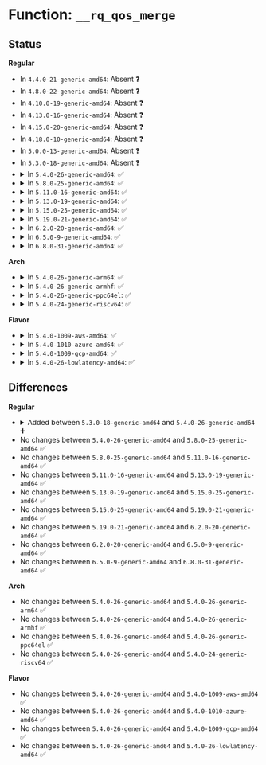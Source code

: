 # Function: <code>__rq_qos_merge</code>

## Status
<b>Regular</b>
<ul>
<li>
In <code>4.4.0-21-generic-amd64</code>: Absent ❓
</li>
<li>
In <code>4.8.0-22-generic-amd64</code>: Absent ❓
</li>
<li>
In <code>4.10.0-19-generic-amd64</code>: Absent ❓
</li>
<li>
In <code>4.13.0-16-generic-amd64</code>: Absent ❓
</li>
<li>
In <code>4.15.0-20-generic-amd64</code>: Absent ❓
</li>
<li>
In <code>4.18.0-10-generic-amd64</code>: Absent ❓
</li>
<li>
In <code>5.0.0-13-generic-amd64</code>: Absent ❓
</li>
<li>
In <code>5.3.0-18-generic-amd64</code>: Absent ❓
</li>
<li>
<details>
<summary>In <code>5.4.0-26-generic-amd64</code>: ✅</summary>

```c
void __rq_qos_merge(struct rq_qos * rqos, struct request * rq, struct bio * bio)
```

```json
{
  "name": "__rq_qos_merge",
  "collision_type": "Unique Global",
  "inline_type": "No",
  "funcs": [
    {
      "addr": 18446744071584109504,
      "name": "__rq_qos_merge",
      "external": true,
      "loc": "block/blk-rq-qos.c:86",
      "file": "block/blk-rq-qos.c",
      "inline": "seen, unknown",
      "caller_inline": [],
      "caller_func": [
        "block/blk-core.c:bio_attempt_discard_merge"
      ]
    }
  ],
  "symbols": [
    {
      "addr": 18446744071584109504,
      "name": "__rq_qos_merge",
      "section": ".text",
      "bind": "STB_GLOBAL",
      "size": 65
    }
  ]
}
```
</details>
</li>
<li>
<details>
<summary>In <code>5.8.0-25-generic-amd64</code>: ✅</summary>

```c
void __rq_qos_merge(struct rq_qos * rqos, struct request * rq, struct bio * bio)
```

```json
{
  "name": "__rq_qos_merge",
  "collision_type": "Unique Global",
  "inline_type": "No",
  "funcs": [
    {
      "addr": 18446744071584504976,
      "name": "__rq_qos_merge",
      "external": true,
      "loc": "block/blk-rq-qos.c:86",
      "file": "block/blk-rq-qos.c",
      "inline": "seen, unknown",
      "caller_inline": [],
      "caller_func": [
        "block/blk-core.c:bio_attempt_discard_merge",
        "block/blk-core.c:bio_attempt_front_merge",
        "block/blk-core.c:bio_attempt_back_merge"
      ]
    }
  ],
  "symbols": [
    {
      "addr": 18446744071584504976,
      "name": "__rq_qos_merge",
      "section": ".text",
      "bind": "STB_GLOBAL",
      "size": 65
    }
  ]
}
```
</details>
</li>
<li>
<details>
<summary>In <code>5.11.0-16-generic-amd64</code>: ✅</summary>

```c
void __rq_qos_merge(struct rq_qos * rqos, struct request * rq, struct bio * bio)
```

```json
{
  "name": "__rq_qos_merge",
  "collision_type": "Unique Global",
  "inline_type": "No",
  "funcs": [
    {
      "addr": 18446744071584615440,
      "name": "__rq_qos_merge",
      "external": true,
      "loc": "block/blk-rq-qos.c:86",
      "file": "block/blk-rq-qos.c",
      "inline": "seen, unknown",
      "caller_inline": [],
      "caller_func": [
        "block/blk-merge.c:bio_attempt_discard_merge",
        "block/blk-merge.c:bio_attempt_front_merge",
        "block/blk-merge.c:bio_attempt_back_merge"
      ]
    }
  ],
  "symbols": [
    {
      "addr": 18446744071584615440,
      "name": "__rq_qos_merge",
      "section": ".text",
      "bind": "STB_GLOBAL",
      "size": 65
    }
  ]
}
```
</details>
</li>
<li>
<details>
<summary>In <code>5.13.0-19-generic-amd64</code>: ✅</summary>

```c
void __rq_qos_merge(struct rq_qos * rqos, struct request * rq, struct bio * bio)
```

```json
{
  "name": "__rq_qos_merge",
  "collision_type": "Unique Global",
  "inline_type": "No",
  "funcs": [
    {
      "addr": 18446744071584647040,
      "name": "__rq_qos_merge",
      "external": true,
      "loc": "block/blk-rq-qos.c:86",
      "file": "block/blk-rq-qos.c",
      "inline": "seen, unknown",
      "caller_inline": [],
      "caller_func": [
        "block/blk-merge.c:bio_attempt_discard_merge",
        "block/blk-merge.c:bio_attempt_front_merge",
        "block/blk-merge.c:bio_attempt_back_merge"
      ]
    }
  ],
  "symbols": [
    {
      "addr": 18446744071584647040,
      "name": "__rq_qos_merge",
      "section": ".text",
      "bind": "STB_GLOBAL",
      "size": 65
    }
  ]
}
```
</details>
</li>
<li>
<details>
<summary>In <code>5.15.0-25-generic-amd64</code>: ✅</summary>

```c
void __rq_qos_merge(struct rq_qos * rqos, struct request * rq, struct bio * bio)
```

```json
{
  "name": "__rq_qos_merge",
  "collision_type": "Unique Global",
  "inline_type": "No",
  "funcs": [
    {
      "addr": 18446744071585063968,
      "name": "__rq_qos_merge",
      "external": true,
      "loc": "block/blk-rq-qos.c:86",
      "file": "block/blk-rq-qos.c",
      "inline": "seen, unknown",
      "caller_inline": [],
      "caller_func": [
        "block/blk-merge.c:bio_attempt_discard_merge",
        "block/blk-merge.c:bio_attempt_front_merge",
        "block/blk-merge.c:bio_attempt_back_merge"
      ]
    }
  ],
  "symbols": [
    {
      "addr": 18446744071585063968,
      "name": "__rq_qos_merge",
      "section": ".text",
      "bind": "STB_GLOBAL",
      "size": 65
    }
  ]
}
```
</details>
</li>
<li>
<details>
<summary>In <code>5.19.0-21-generic-amd64</code>: ✅</summary>

```c
void __rq_qos_merge(struct rq_qos * rqos, struct request * rq, struct bio * bio)
```

```json
{
  "name": "__rq_qos_merge",
  "collision_type": "Unique Global",
  "inline_type": "No",
  "funcs": [
    {
      "addr": 18446744071585786992,
      "name": "__rq_qos_merge",
      "external": true,
      "loc": "block/blk-rq-qos.c:86",
      "file": "block/blk-rq-qos.c",
      "inline": "seen, unknown",
      "caller_inline": [],
      "caller_func": [
        "block/blk-merge.c:bio_attempt_discard_merge",
        "block/blk-merge.c:bio_attempt_front_merge",
        "block/blk-merge.c:bio_attempt_back_merge"
      ]
    }
  ],
  "symbols": [
    {
      "addr": 18446744071585786992,
      "name": "__rq_qos_merge",
      "section": ".text",
      "bind": "STB_GLOBAL",
      "size": 77
    }
  ]
}
```
</details>
</li>
<li>
<details>
<summary>In <code>6.2.0-20-generic-amd64</code>: ✅</summary>

```c
void __rq_qos_merge(struct rq_qos * rqos, struct request * rq, struct bio * bio)
```

```json
{
  "name": "__rq_qos_merge",
  "collision_type": "Unique Global",
  "inline_type": "No",
  "funcs": [
    {
      "addr": 18446744071586567376,
      "name": "__rq_qos_merge",
      "external": true,
      "loc": "block/blk-rq-qos.c:80",
      "file": "block/blk-rq-qos.c",
      "inline": "seen, unknown",
      "caller_inline": [],
      "caller_func": [
        "block/blk-merge.c:bio_attempt_discard_merge",
        "block/blk-merge.c:bio_attempt_front_merge",
        "block/blk-merge.c:bio_attempt_back_merge"
      ]
    }
  ],
  "symbols": [
    {
      "addr": 18446744071586567376,
      "name": "__rq_qos_merge",
      "section": ".text",
      "bind": "STB_GLOBAL",
      "size": 77
    }
  ]
}
```
</details>
</li>
<li>
<details>
<summary>In <code>6.5.0-9-generic-amd64</code>: ✅</summary>

```c
void __rq_qos_merge(struct rq_qos * rqos, struct request * rq, struct bio * bio)
```

```json
{
  "name": "__rq_qos_merge",
  "collision_type": "Unique Global",
  "inline_type": "No",
  "funcs": [
    {
      "addr": 18446744071586824752,
      "name": "__rq_qos_merge",
      "external": true,
      "loc": "block/blk-rq-qos.c:80",
      "file": "block/blk-rq-qos.c",
      "inline": "seen, unknown",
      "caller_inline": [],
      "caller_func": [
        "block/blk-merge.c:bio_attempt_discard_merge",
        "block/blk-merge.c:bio_attempt_front_merge",
        "block/blk-merge.c:bio_attempt_back_merge"
      ]
    }
  ],
  "symbols": [
    {
      "addr": 18446744071586824752,
      "name": "__rq_qos_merge",
      "section": ".text",
      "bind": "STB_GLOBAL",
      "size": 77
    }
  ]
}
```
</details>
</li>
<li>
<details>
<summary>In <code>6.8.0-31-generic-amd64</code>: ✅</summary>

```c
void __rq_qos_merge(struct rq_qos * rqos, struct request * rq, struct bio * bio)
```

```json
{
  "name": "__rq_qos_merge",
  "collision_type": "Unique Global",
  "inline_type": "No",
  "funcs": [
    {
      "addr": 18446744071587101840,
      "name": "__rq_qos_merge",
      "external": true,
      "loc": "block/blk-rq-qos.c:80",
      "file": "block/blk-rq-qos.c",
      "inline": "seen, unknown",
      "caller_inline": [],
      "caller_func": [
        "block/blk-merge.c:bio_attempt_discard_merge",
        "block/blk-merge.c:bio_attempt_front_merge",
        "block/blk-merge.c:bio_attempt_back_merge"
      ]
    }
  ],
  "symbols": [
    {
      "addr": 18446744071587101840,
      "name": "__rq_qos_merge",
      "section": ".text",
      "bind": "STB_GLOBAL",
      "size": 77
    }
  ]
}
```
</details>
</li>
</ul>
<b>Arch</b>
<ul>
<li>
<details>
<summary>In <code>5.4.0-26-generic-arm64</code>: ✅</summary>

```c
void __rq_qos_merge(struct rq_qos * rqos, struct request * rq, struct bio * bio)
```

```json
{
  "name": "__rq_qos_merge",
  "collision_type": "Unique Global",
  "inline_type": "No",
  "funcs": [
    {
      "addr": 18446603336495953000,
      "name": "__rq_qos_merge",
      "external": true,
      "loc": "block/blk-rq-qos.c:86",
      "file": "block/blk-rq-qos.c",
      "inline": "seen, unknown",
      "caller_inline": [],
      "caller_func": [
        "block/blk-core.c:bio_attempt_discard_merge"
      ]
    }
  ],
  "symbols": [
    {
      "addr": 18446603336495953000,
      "name": "__rq_qos_merge",
      "section": ".text",
      "bind": "STB_GLOBAL",
      "size": 92
    }
  ]
}
```
</details>
</li>
<li>
<details>
<summary>In <code>5.4.0-26-generic-armhf</code>: ✅</summary>

```c
void __rq_qos_merge(struct rq_qos * rqos, struct request * rq, struct bio * bio)
```

```json
{
  "name": "__rq_qos_merge",
  "collision_type": "Unique Global",
  "inline_type": "No",
  "funcs": [
    {
      "addr": 3229296272,
      "name": "__rq_qos_merge",
      "external": true,
      "loc": "block/blk-rq-qos.c:86",
      "file": "block/blk-rq-qos.c",
      "inline": "seen, unknown",
      "caller_inline": [],
      "caller_func": [
        "block/blk-core.c:bio_attempt_discard_merge"
      ]
    }
  ],
  "symbols": [
    {
      "addr": 3229296272,
      "name": "__rq_qos_merge",
      "section": ".text",
      "bind": "STB_GLOBAL",
      "size": 80
    }
  ]
}
```
</details>
</li>
<li>
<details>
<summary>In <code>5.4.0-26-generic-ppc64el</code>: ✅</summary>

```c
void __rq_qos_merge(struct rq_qos * rqos, struct request * rq, struct bio * bio)
```

```json
{
  "name": "__rq_qos_merge",
  "collision_type": "Unique Global",
  "inline_type": "No",
  "funcs": [
    {
      "addr": 13835058055290175280,
      "name": "__rq_qos_merge",
      "external": true,
      "loc": "block/blk-rq-qos.c:86",
      "file": "block/blk-rq-qos.c",
      "inline": "seen, unknown",
      "caller_inline": [],
      "caller_func": [
        "block/blk-core.c:bio_attempt_discard_merge"
      ]
    }
  ],
  "symbols": [
    {
      "addr": 13835058055290175280,
      "name": "__rq_qos_merge",
      "section": ".text",
      "bind": "STB_GLOBAL",
      "size": 148
    }
  ]
}
```
</details>
</li>
<li>
<details>
<summary>In <code>5.4.0-24-generic-riscv64</code>: ✅</summary>

```c
void __rq_qos_merge(struct rq_qos * rqos, struct request * rq, struct bio * bio)
```

```json
{
  "name": "__rq_qos_merge",
  "collision_type": "Unique Global",
  "inline_type": "No",
  "funcs": [
    {
      "addr": 18446743936275062980,
      "name": "__rq_qos_merge",
      "external": true,
      "loc": "block/blk-rq-qos.c:86",
      "file": "block/blk-rq-qos.c",
      "inline": "seen, unknown",
      "caller_inline": [],
      "caller_func": [
        "block/blk-core.c:bio_attempt_discard_merge"
      ]
    }
  ],
  "symbols": [
    {
      "addr": 18446743936275062980,
      "name": "__rq_qos_merge",
      "section": ".text",
      "bind": "STB_GLOBAL",
      "size": 62
    }
  ]
}
```
</details>
</li>
</ul>
<b>Flavor</b>
<ul>
<li>
<details>
<summary>In <code>5.4.0-1009-aws-amd64</code>: ✅</summary>

```c
void __rq_qos_merge(struct rq_qos * rqos, struct request * rq, struct bio * bio)
```

```json
{
  "name": "__rq_qos_merge",
  "collision_type": "Unique Global",
  "inline_type": "No",
  "funcs": [
    {
      "addr": 18446744071584078240,
      "name": "__rq_qos_merge",
      "external": true,
      "loc": "block/blk-rq-qos.c:86",
      "file": "block/blk-rq-qos.c",
      "inline": "seen, unknown",
      "caller_inline": [],
      "caller_func": [
        "block/blk-core.c:bio_attempt_discard_merge"
      ]
    }
  ],
  "symbols": [
    {
      "addr": 18446744071584078240,
      "name": "__rq_qos_merge",
      "section": ".text",
      "bind": "STB_GLOBAL",
      "size": 65
    }
  ]
}
```
</details>
</li>
<li>
<details>
<summary>In <code>5.4.0-1010-azure-amd64</code>: ✅</summary>

```c
void __rq_qos_merge(struct rq_qos * rqos, struct request * rq, struct bio * bio)
```

```json
{
  "name": "__rq_qos_merge",
  "collision_type": "Unique Global",
  "inline_type": "No",
  "funcs": [
    {
      "addr": 18446744071584014000,
      "name": "__rq_qos_merge",
      "external": true,
      "loc": "block/blk-rq-qos.c:86",
      "file": "block/blk-rq-qos.c",
      "inline": "seen, unknown",
      "caller_inline": [],
      "caller_func": [
        "block/blk-core.c:bio_attempt_discard_merge"
      ]
    }
  ],
  "symbols": [
    {
      "addr": 18446744071584014000,
      "name": "__rq_qos_merge",
      "section": ".text",
      "bind": "STB_GLOBAL",
      "size": 65
    }
  ]
}
```
</details>
</li>
<li>
<details>
<summary>In <code>5.4.0-1009-gcp-amd64</code>: ✅</summary>

```c
void __rq_qos_merge(struct rq_qos * rqos, struct request * rq, struct bio * bio)
```

```json
{
  "name": "__rq_qos_merge",
  "collision_type": "Unique Global",
  "inline_type": "No",
  "funcs": [
    {
      "addr": 18446744071584062000,
      "name": "__rq_qos_merge",
      "external": true,
      "loc": "block/blk-rq-qos.c:86",
      "file": "block/blk-rq-qos.c",
      "inline": "seen, unknown",
      "caller_inline": [],
      "caller_func": [
        "block/blk-core.c:bio_attempt_discard_merge"
      ]
    }
  ],
  "symbols": [
    {
      "addr": 18446744071584062000,
      "name": "__rq_qos_merge",
      "section": ".text",
      "bind": "STB_GLOBAL",
      "size": 65
    }
  ]
}
```
</details>
</li>
<li>
<details>
<summary>In <code>5.4.0-26-lowlatency-amd64</code>: ✅</summary>

```c
void __rq_qos_merge(struct rq_qos * rqos, struct request * rq, struct bio * bio)
```

```json
{
  "name": "__rq_qos_merge",
  "collision_type": "Unique Global",
  "inline_type": "No",
  "funcs": [
    {
      "addr": 18446744071584164496,
      "name": "__rq_qos_merge",
      "external": true,
      "loc": "block/blk-rq-qos.c:86",
      "file": "block/blk-rq-qos.c",
      "inline": "seen, unknown",
      "caller_inline": [],
      "caller_func": [
        "block/blk-core.c:bio_attempt_discard_merge"
      ]
    }
  ],
  "symbols": [
    {
      "addr": 18446744071584164496,
      "name": "__rq_qos_merge",
      "section": ".text",
      "bind": "STB_GLOBAL",
      "size": 65
    }
  ]
}
```
</details>
</li>
</ul>

## Differences
<b>Regular</b>
<ul>
<li>
<details>
<summary>Added between <code>5.3.0-18-generic-amd64</code> and <code>5.4.0-26-generic-amd64</code> ➕</summary>

```c
void __rq_qos_merge(struct rq_qos * rqos, struct request * rq, struct bio * bio)
```
</details>
</li>
<li>
No changes between <code>5.4.0-26-generic-amd64</code> and <code>5.8.0-25-generic-amd64</code> ✅
</li>
<li>
No changes between <code>5.8.0-25-generic-amd64</code> and <code>5.11.0-16-generic-amd64</code> ✅
</li>
<li>
No changes between <code>5.11.0-16-generic-amd64</code> and <code>5.13.0-19-generic-amd64</code> ✅
</li>
<li>
No changes between <code>5.13.0-19-generic-amd64</code> and <code>5.15.0-25-generic-amd64</code> ✅
</li>
<li>
No changes between <code>5.15.0-25-generic-amd64</code> and <code>5.19.0-21-generic-amd64</code> ✅
</li>
<li>
No changes between <code>5.19.0-21-generic-amd64</code> and <code>6.2.0-20-generic-amd64</code> ✅
</li>
<li>
No changes between <code>6.2.0-20-generic-amd64</code> and <code>6.5.0-9-generic-amd64</code> ✅
</li>
<li>
No changes between <code>6.5.0-9-generic-amd64</code> and <code>6.8.0-31-generic-amd64</code> ✅
</li>
</ul>
<b>Arch</b>
<ul>
<li>
No changes between <code>5.4.0-26-generic-amd64</code> and <code>5.4.0-26-generic-arm64</code> ✅
</li>
<li>
No changes between <code>5.4.0-26-generic-amd64</code> and <code>5.4.0-26-generic-armhf</code> ✅
</li>
<li>
No changes between <code>5.4.0-26-generic-amd64</code> and <code>5.4.0-26-generic-ppc64el</code> ✅
</li>
<li>
No changes between <code>5.4.0-26-generic-amd64</code> and <code>5.4.0-24-generic-riscv64</code> ✅
</li>
</ul>
<b>Flavor</b>
<ul>
<li>
No changes between <code>5.4.0-26-generic-amd64</code> and <code>5.4.0-1009-aws-amd64</code> ✅
</li>
<li>
No changes between <code>5.4.0-26-generic-amd64</code> and <code>5.4.0-1010-azure-amd64</code> ✅
</li>
<li>
No changes between <code>5.4.0-26-generic-amd64</code> and <code>5.4.0-1009-gcp-amd64</code> ✅
</li>
<li>
No changes between <code>5.4.0-26-generic-amd64</code> and <code>5.4.0-26-lowlatency-amd64</code> ✅
</li>
</ul>
